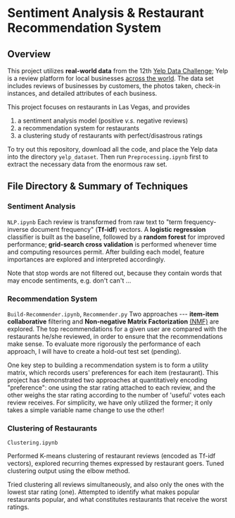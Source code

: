 # Sentiment Analysis & Restaurant Recommendation System
## Overview

This project utilizes **real-world data** from the 12th [Yelp Data Challenge](https://www.yelp.com/dataset/challenge); Yelp is a review platform for local
businesses [across the world](https://www.yelp.com/locations). The data set includes reviews
of businesses by customers, the photos taken, check-in instances, and detailed attributes 
of each business.

This project focuses on restaurants in Las Vegas, and provides
1. a sentiment analysis model (positive *v.s.* negative reviews)
2. a recommendation system for restaurants
3. a clustering study of restaurants with perfect/disastrous ratings 


To try out this repository, download all the code, and place the Yelp data into the
directory `yelp_dataset`. Then run `Preprocessing.ipynb` first to extract
the necessary data from the enormous raw set.

## File Directory & Summary of Techniques
### Sentiment Analysis
`NLP.ipynb`
Each review is transformed from raw text to "term frequency-inverse document frequency"
(**Tf-idf**) vectors. A **logistic regression** classifier is built as the baseline, followed
by a **random forest** for improved performance; **grid-search cross validation** is performed
whenever time and computing resources permit. After building each model, feature importances
are explored and interpreted accordingly.

Note that stop words are not filtered out, because they contain words that may encode
sentiments, e.g. don't can't ...

### Recommendation System
`Build-Recommender.ipynb`, `Recommender.py`
Two approaches --- **item-item collaborative** filtering and **Non-negative Matrix
Factorization** [(NMF)](http://www.albertauyeung.com/post/python-matrix-factorization/) are
explored. The top recommendations for a given user are compared with the restaurants he/she
reviewed, in order to ensure that the recommendations make sense. To evaluate more rigorously
the performance of each approach, I will have to create a hold-out test set (pending).

One key step to building a recommendation system is to form a utility matrix, which
records users' preferences for each item (restaurant). This project has demonstrated two
approaches at quantitatively encoding "preference": one using the star rating attached
to each review, and the other weighs the star rating according to the number of 'useful' votes
each review receives. For simplicity, we have only utilized the former; it only takes a
simple variable name change to use the other!

### Clustering of Restaurants
`Clustering.ipynb`

Performed K-means clustering of restaurant reviews (encoded as Tf-idf vectors), explored recurring themes expressed by restaurant goers. Tuned clustering output using the elbow method.

Tried clustering all reviews simultaneously, and also only the ones with the lowest star rating (one). Attempted to identify what makes popular restaurants popular, and what constitutes restaurants that receive the worst ratings.